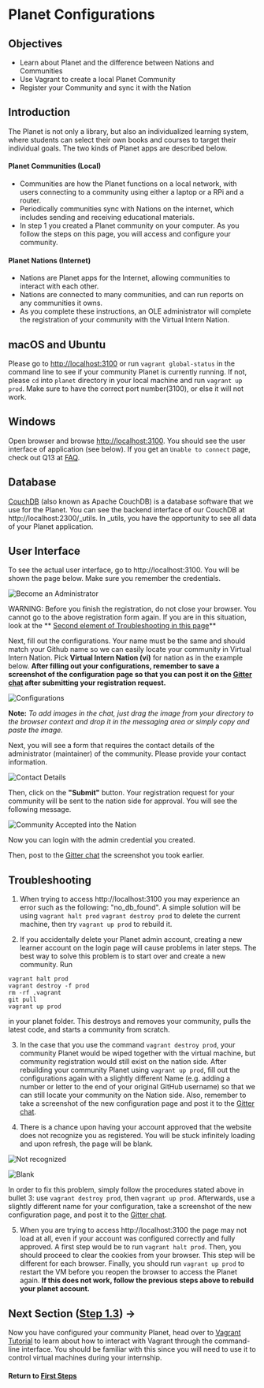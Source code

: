 ﻿# Planet Configurations

## Objectives

* Learn about Planet and the difference between Nations and Communities
* Use Vagrant to create a local Planet Community
* Register your Community and sync it with the Nation

## Introduction

The Planet is not only a library, but also an individualized learning system, where students can select their own books and courses to target their individual goals. The two kinds of Planet apps are described below.

#### Planet Communities (Local)

* Communities are how the Planet functions on a local network, with users connecting to a community using either a laptop or a RPi and a router.
* Periodically communities sync with Nations on the internet, which includes sending and receiving educational materials.
* In step 1 you created a Planet community on your computer. As you follow the steps on this page, you will access and configure your community.

#### Planet Nations (Internet)

* Nations are Planet apps for the Internet, allowing communities to interact with each other.
* Nations are connected to many communities, and can run reports on any communities it owns.
* As you complete these instructions, an OLE administrator will complete the registration of your community with the Virtual Intern Nation.

## macOS and Ubuntu

Please go to [http://localhost:3100](http://localhost:3100) or run `vagrant global-status` in the command line to see if your community Planet is currently running. If not, please `cd` into `planet` directory in your local machine and run `vagrant up prod`. Make sure to have the correct port number(3100), or else it will not work. 

## Windows

Open browser and browse [http://localhost:3100](http://localhost:3100). You should see the user interface of application (see below).  If you get an `Unable to connect` page, check out Q13 at [FAQ](vi-faq.md#Technical_Questions).

## Database
[CouchDB](https://en.wikipedia.org/wiki/CouchDB) (also known as Apache CouchDB) is a database software that we use for the Planet. You can see the backend interface of our CouchDB at http://localhost:2300/_utils. In _utils, you have the opportunity to see all data of your Planet application.

## User Interface
To see the actual user interface, go to http://localhost:3100.
You will be shown the page below. Make sure you remember the credentials.

![Become an Administrator](images/vi-become-admin.png)

WARNING: Before you finish the registration, do not close your browser.
You cannot go to the above registration form again.
If you are in this situation, look at the ** [Second element of Troubleshooting in this page](#Troubleshooting)** 

Next, fill out the configurations. Your name must be the same and should match your Github name so we can easily locate your community in Virtual Intern Nation. Pick **Virtual Intern Nation (vi)** for nation as in the example below. **After filling out your configurations, remember to save a screenshot of the configuration page so that you can post it on the [Gitter chat](https://gitter.im/open-learning-exchange/chat) after submitting your registration request.**

![Configurations](images/vi-configuration.png)

**Note:** *To add images in the chat, just drag the image from your directory to the browser context and drop it in the messaging area or simply copy and paste the image.*

Next, you will see a form that requires the contact details of the administrator (maintainer) of the community. Please provide your contact information.

![Contact Details](images/vi-contact-details.png)

Then, click on the **"Submit"** button. Your registration request for your community will be sent to the nation side for approval. You will see the following message.

![Community Accepted into the Nation](images/vi-registration-accepted.png)

Now you can login with the admin credential you created.

Then, post to the [Gitter chat](https://gitter.im/open-learning-exchange/chat) the screenshot you took earlier.

## Troubleshooting

1. When trying to access http://localhost:3100 you may experience an error such as the following: "no_db_found". A simple solution will be using ```vagrant halt prod``` ```vagrant destroy prod``` to delete the current machine, then try ```vagrant up prod``` to rebuild it.

2. If you accidentally delete your Planet admin account, creating a new learner account on the login page will cause problems in later steps. The best way to solve this problem is to start over and create a new community. 
Run
```
vagrant halt prod
vagrant destroy -f prod
rm -rf .vagrant
git pull
vagrant up prod
```
in your planet folder. This destroys and removes your community, pulls the latest code, and starts a community from scratch.

3. In the case that you use the command `vagrant destroy prod`, your community Planet would be wiped together with the virtual machine, but  community registration would still exist on the nation side. After rebuilding your community Planet using `vagrant up prod`, fill out the configurations again with a slightly different Name (e.g. adding a number or letter to the end of your original GitHub username) so that we can still locate your community on the Nation side. Also, remember to take a screenshot of the new configuration page and post it to the [Gitter chat](https://gitter.im/open-learning-exchange/chat).

4. There is a chance upon having your account approved that the website does not recognize you as registered. You will be stuck infinitely loading and upon refresh, the page will be blank. 

  ![Not recognized](https://user-images.githubusercontent.com/22685147/58755806-bb6fe700-84b9-11e9-8a27-d3e3ab56ffba.png) 
  
  ![Blank](https://user-images.githubusercontent.com/22685147/58755807-be6ad780-84b9-11e9-86b5-c745f584ac41.png) 
  
  In order to fix this problem, simply follow the procedures stated above in bullet 3: use `vagrant destroy prod`, then `vagrant up prod`. Afterwards, use a slightly different name for your configuration, take a screenshot of the new configuration page, and post it to the [Gitter chat](https://gitter.im/open-learning-exchange/chat).

5. When you are trying to access http://localhost:3100 the page may not load at all, even if your account was configured correctly and fully approved. A first step would be to run `vagrant halt prod`. Then, you should proceed to clear the cookies from your browser. This step will be different for each browser. Finally, you should run `vagrant up prod` to restart the VM before you reopen the browser to access the Planet again. **If this does not work, follow the previous steps above to rebuild your planet account.**

## Next Section ([Step 1.3](https://open-learning-exchange.github.io/#!pages/vi/vi-vagrant.md)) **→**

Now you have configured your community Planet, head over to [Vagrant Tutorial](vi-vagrant.md) to learn about how to interact with Vagrant through the command-line interface. You should be familiar with this since you will need to use it to control virtual machines during your internship.

#### Return to [First Steps](vi-first-steps.md#Step_1_-_Planet_and_Vagrant)
